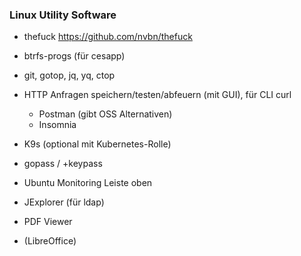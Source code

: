 ### Linux Utility Software 

* thefuck https://github.com/nvbn/thefuck
* btrfs-progs (für cesapp)

* git, gotop, jq, yq, ctop
* HTTP Anfragen speichern/testen/abfeuern (mit GUI), für CLI curl
   * Postman (gibt OSS Alternativen) 
   * Insomnia
* K9s (optional mit Kubernetes-Rolle)
* gopass / +keypass
* Ubuntu Monitoring Leiste oben
* JExplorer (für ldap)

* PDF Viewer
* (LibreOffice)